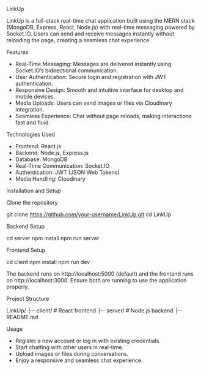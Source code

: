 LinkUp

LinkUp is a full-stack real-time chat application built using the MERN stack (MongoDB, Express, React, Node.js) with real-time messaging powered by Socket.IO. Users can send and receive messages instantly without reloading the page, creating a seamless chat experience.

Features

* Real-Time Messaging: Messages are delivered instantly using Socket.IO’s bidirectional communication.
* User Authentication: Secure login and registration with JWT authentication.
* Responsive Design: Smooth and intuitive interface for desktop and mobile devices.
* Media Uploads: Users can send images or files via Cloudinary integration.
* Seamless Experience: Chat without page reloads, making interactions fast and fluid.

Technologies Used

* Frontend: React.js
* Backend: Node.js, Express.js
* Database: MongoDB
* Real-Time Communication: Socket.IO
* Authentication: JWT (JSON Web Tokens)
* Media Handling: Cloudinary

Installation and Setup

Clone the repository

git clone https://github.com/your-username/LinkUp.git
cd LinkUp

Backend Setup

cd server
npm install
npm run server

Frontend Setup

cd client
npm install
npm run dev


The backend runs on http://localhost:5000 (default) and the frontend runs on http://localhost:3000. Ensure both are running to use the application properly.

Project Structure

LinkUp/
  ├─ client/       # React frontend
  ├─ server/       # Node.js backend
  ├─ README.md

Usage

* Register a new account or log in with existing credentials.
* Start chatting with other users in real-time.
* Upload images or files during conversations.
* Enjoy a responsive and seamless chat experience.
